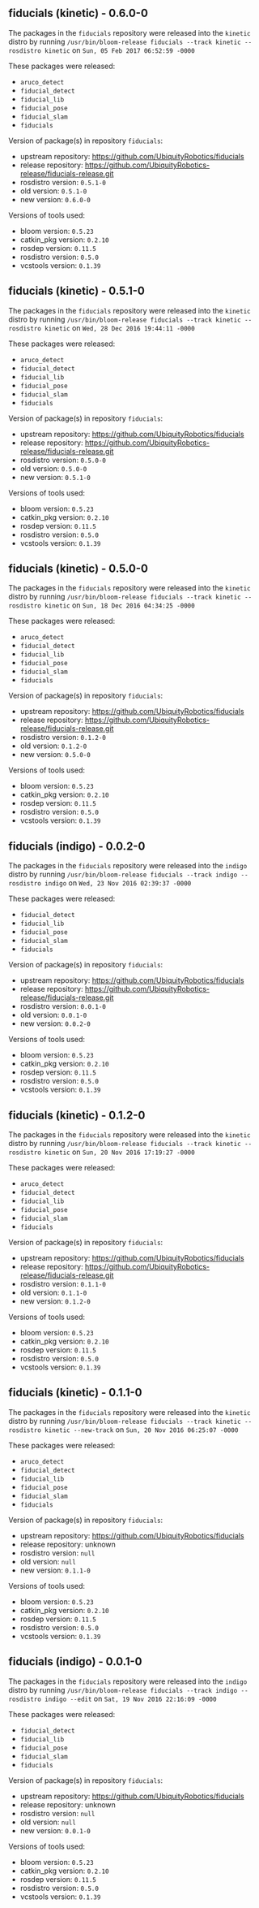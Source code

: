 ## fiducials (kinetic) - 0.6.0-0

The packages in the `fiducials` repository were released into the `kinetic` distro by running `/usr/bin/bloom-release fiducials --track kinetic --rosdistro kinetic` on `Sun, 05 Feb 2017 06:52:59 -0000`

These packages were released:
- `aruco_detect`
- `fiducial_detect`
- `fiducial_lib`
- `fiducial_pose`
- `fiducial_slam`
- `fiducials`

Version of package(s) in repository `fiducials`:

- upstream repository: https://github.com/UbiquityRobotics/fiducials
- release repository: https://github.com/UbiquityRobotics-release/fiducials-release.git
- rosdistro version: `0.5.1-0`
- old version: `0.5.1-0`
- new version: `0.6.0-0`

Versions of tools used:

- bloom version: `0.5.23`
- catkin_pkg version: `0.2.10`
- rosdep version: `0.11.5`
- rosdistro version: `0.5.0`
- vcstools version: `0.1.39`


## fiducials (kinetic) - 0.5.1-0

The packages in the `fiducials` repository were released into the `kinetic` distro by running `/usr/bin/bloom-release fiducials --track kinetic --rosdistro kinetic` on `Wed, 28 Dec 2016 19:44:11 -0000`

These packages were released:
- `aruco_detect`
- `fiducial_detect`
- `fiducial_lib`
- `fiducial_pose`
- `fiducial_slam`
- `fiducials`

Version of package(s) in repository `fiducials`:

- upstream repository: https://github.com/UbiquityRobotics/fiducials
- release repository: https://github.com/UbiquityRobotics-release/fiducials-release.git
- rosdistro version: `0.5.0-0`
- old version: `0.5.0-0`
- new version: `0.5.1-0`

Versions of tools used:

- bloom version: `0.5.23`
- catkin_pkg version: `0.2.10`
- rosdep version: `0.11.5`
- rosdistro version: `0.5.0`
- vcstools version: `0.1.39`


## fiducials (kinetic) - 0.5.0-0

The packages in the `fiducials` repository were released into the `kinetic` distro by running `/usr/bin/bloom-release fiducials --track kinetic --rosdistro kinetic` on `Sun, 18 Dec 2016 04:34:25 -0000`

These packages were released:
- `aruco_detect`
- `fiducial_detect`
- `fiducial_lib`
- `fiducial_pose`
- `fiducial_slam`
- `fiducials`

Version of package(s) in repository `fiducials`:

- upstream repository: https://github.com/UbiquityRobotics/fiducials
- release repository: https://github.com/UbiquityRobotics-release/fiducials-release.git
- rosdistro version: `0.1.2-0`
- old version: `0.1.2-0`
- new version: `0.5.0-0`

Versions of tools used:

- bloom version: `0.5.23`
- catkin_pkg version: `0.2.10`
- rosdep version: `0.11.5`
- rosdistro version: `0.5.0`
- vcstools version: `0.1.39`


## fiducials (indigo) - 0.0.2-0

The packages in the `fiducials` repository were released into the `indigo` distro by running `/usr/bin/bloom-release fiducials --track indigo --rosdistro indigo` on `Wed, 23 Nov 2016 02:39:37 -0000`

These packages were released:
- `fiducial_detect`
- `fiducial_lib`
- `fiducial_pose`
- `fiducial_slam`
- `fiducials`

Version of package(s) in repository `fiducials`:

- upstream repository: https://github.com/UbiquityRobotics/fiducials
- release repository: https://github.com/UbiquityRobotics-release/fiducials-release.git
- rosdistro version: `0.0.1-0`
- old version: `0.0.1-0`
- new version: `0.0.2-0`

Versions of tools used:

- bloom version: `0.5.23`
- catkin_pkg version: `0.2.10`
- rosdep version: `0.11.5`
- rosdistro version: `0.5.0`
- vcstools version: `0.1.39`


## fiducials (kinetic) - 0.1.2-0

The packages in the `fiducials` repository were released into the `kinetic` distro by running `/usr/bin/bloom-release fiducials --track kinetic --rosdistro kinetic` on `Sun, 20 Nov 2016 17:19:27 -0000`

These packages were released:
- `aruco_detect`
- `fiducial_detect`
- `fiducial_lib`
- `fiducial_pose`
- `fiducial_slam`
- `fiducials`

Version of package(s) in repository `fiducials`:

- upstream repository: https://github.com/UbiquityRobotics/fiducials
- release repository: https://github.com/UbiquityRobotics-release/fiducials-release.git
- rosdistro version: `0.1.1-0`
- old version: `0.1.1-0`
- new version: `0.1.2-0`

Versions of tools used:

- bloom version: `0.5.23`
- catkin_pkg version: `0.2.10`
- rosdep version: `0.11.5`
- rosdistro version: `0.5.0`
- vcstools version: `0.1.39`


## fiducials (kinetic) - 0.1.1-0

The packages in the `fiducials` repository were released into the `kinetic` distro by running `/usr/bin/bloom-release fiducials --track kinetic --rosdistro kinetic --new-track` on `Sun, 20 Nov 2016 06:25:07 -0000`

These packages were released:
- `aruco_detect`
- `fiducial_detect`
- `fiducial_lib`
- `fiducial_pose`
- `fiducial_slam`
- `fiducials`

Version of package(s) in repository `fiducials`:

- upstream repository: https://github.com/UbiquityRobotics/fiducials
- release repository: unknown
- rosdistro version: `null`
- old version: `null`
- new version: `0.1.1-0`

Versions of tools used:

- bloom version: `0.5.23`
- catkin_pkg version: `0.2.10`
- rosdep version: `0.11.5`
- rosdistro version: `0.5.0`
- vcstools version: `0.1.39`


## fiducials (indigo) - 0.0.1-0

The packages in the `fiducials` repository were released into the `indigo` distro by running `/usr/bin/bloom-release fiducials --track indigo --rosdistro indigo --edit` on `Sat, 19 Nov 2016 22:16:09 -0000`

These packages were released:
- `fiducial_detect`
- `fiducial_lib`
- `fiducial_pose`
- `fiducial_slam`
- `fiducials`

Version of package(s) in repository `fiducials`:

- upstream repository: https://github.com/UbiquityRobotics/fiducials
- release repository: unknown
- rosdistro version: `null`
- old version: `null`
- new version: `0.0.1-0`

Versions of tools used:

- bloom version: `0.5.23`
- catkin_pkg version: `0.2.10`
- rosdep version: `0.11.5`
- rosdistro version: `0.5.0`
- vcstools version: `0.1.39`


